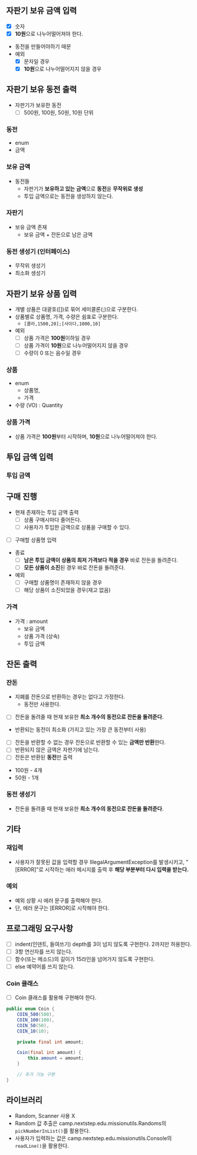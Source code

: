 ## 자판기 보유 금액 입력

- [x]  숫자
- [x]  **10원**으로 나누어떨어져야 한다.
  - 동전을 만들어야하기 때문
- 예외
  - [x]  문자일 경우
  - [x]  **10원**으로 나누어떨어지지 않을 경우

## 자판기 보유 동전 출력

- 자판기가 보유한 동전
  - [ ]  500원, 100원, 50원, 10원 단위

### 동전

- enum
- 금액

### 보유 금액

- 동전들
  - 자판기가 **보유하고 있는** **금액**으로 **동전**을 **무작위로 생성**
  - 투입 금액으로는 동전을 생성하지 않는다.

### 자판기

- 보유 금액 존재
  - 보유 금액 + 잔돈으로 남은 금액

### 동전 생성기 (인터페이스)

- 무작위 생성기
- 최소화 생성기

## 자판기 보유 상품 입력

- 개별 상품은 대괄호([])로 묶어 세미콜론(;)으로 구분한다.
- 상품별로 상품명, 가격, 수량은 쉼표로 구분한다.
  - `[콜라,1500,20];[사이다,1000,10]`
- 예외
  - [ ]  상품 가격은 **100원**이하일 경우
  - [ ]  상품 가격이 **10원**으로 나누어떨어지지 않을 경우
  - [ ]  수량이 0 또는 음수일 경우

### 상품

- enum
  - 상품명,
  - 가격
- 수량 (VO) : Quantity

### 상품 가격

- 상품 가격은 **100원**부터 시작하며, **10원**으로 나누어떨어져야 한다.

## 투입 금액 입력

### 투입 금액

## 구매 진행

- 현재 존재하는 투입 금액 출력
  - [ ]  상품 구매시마다 줄어든다.
  - [ ]  사용자가 투입한 금액으로 상품을 구매할 수 있다.
- [ ]  구매할 상품명 입력
- 종료
  - [ ]  **남은 투입 금액이 상품의 최저 가격보다 적을 경우** 바로 잔돈을 돌려준다.
  - [ ]  **모든 상품이 소진**된 경우 바로 잔돈을 돌려준다.
- 예외
  - [ ]  구매할 상품명이 존재하지 않을 경우
  - [ ]  해당 상품이 소진되었을 경우(재고 없음)

### 가격

- 가격 : amount
  - 보유 금액
  - 상품 가격 (상속)
  - 투입 금액

## 잔돈 출력

### 잔돈

- 지폐를 잔돈으로 반환하는 경우는 없다고 가정한다.
  - 동전만 사용한다.
- [ ]  잔돈을 돌려줄 때 현재 보유한 **최소 개수의 동전으로 잔돈을 돌려준다**.
  - 반환되는 동전이 최소화 (가지고 있는 가장 큰 동전부터 사용)
- [ ]  잔돈을 반환할 수 없는 경우 잔돈으로 반환할 수 있는 **금액만 반환**한다.
- [ ]  반환되지 않은 금액은 자판기에 남는다.
- [ ]  잔돈은 반환된 **동전**만 출력
  - 100원 - 4개
  - 50원 - 1개

### 동전 생성기

- 잔돈을 돌려줄 때 현재 보유한 **최소 개수의 동전으로 잔돈을 돌려준다**.

## 기타

### 재입력

- 사용자가 잘못된 값을 입력할 경우 IllegalArgumentException를 발생시키고, "[ERROR]"로 시작하는 에러 메시지를 출력 후 **해당 부분부터 다시 입력을 받는다.**

### 예외

- 예외 상황 시 에러 문구를 출력해야 한다.
- 단, 에러 문구는 [ERROR]로 시작해야 한다.

## 프로그래밍 요구사항

- [ ]  indent(인덴트, 들여쓰기) depth를 3이 넘지 않도록 구현한다. 2까지만 허용한다.
- [ ]  3항 연산자를 쓰지 않는다.
- [ ]  함수(또는 메소드)의 길이가 15라인을 넘어가지 않도록 구현한다.
- [ ]  else 예약어를 쓰지 않는다.

### Coin 클래스

- [ ]  Coin 클래스를 활용해 구현해야 한다.

```java
public enum Coin {
    COIN_500(500),
    COIN_100(100),
    COIN_50(50),
    COIN_10(10);

    private final int amount;

    Coin(final int amount) {
        this.amount = amount;
    }

    // 추가 기능 구현
}

```

## 라이브러리

- Random, Scanner 사용 X
- Random 값 추출은 camp.nextstep.edu.missionutils.Randoms의 `pickNumberInList()`를 활용한다.
- 사용자가 입력하는 값은 camp.nextstep.edu.missionutils.Console의 `readLine()`을 활용한다.
